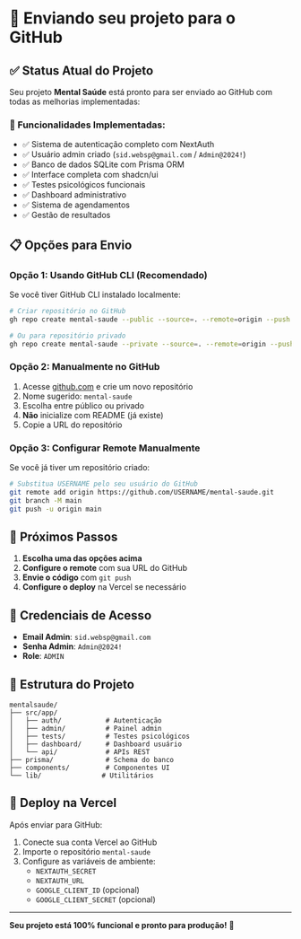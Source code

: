# 🚀 Enviando seu projeto para o GitHub

## ✅ Status Atual do Projeto

Seu projeto **Mental Saúde** está pronto para ser enviado ao GitHub com todas as melhorias implementadas:

### 🔧 Funcionalidades Implementadas:
- ✅ Sistema de autenticação completo com NextAuth
- ✅ Usuário admin criado (`sid.websp@gmail.com` / `Admin@2024!`)
- ✅ Banco de dados SQLite com Prisma ORM
- ✅ Interface completa com shadcn/ui
- ✅ Testes psicológicos funcionais
- ✅ Dashboard administrativo
- ✅ Sistema de agendamentos
- ✅ Gestão de resultados

## 📋 Opções para Envio

### Opção 1: Usando GitHub CLI (Recomendado)
Se você tiver GitHub CLI instalado localmente:

```bash
# Criar repositório no GitHub
gh repo create mental-saude --public --source=. --remote=origin --push

# Ou para repositório privado
gh repo create mental-saude --private --source=. --remote=origin --push
```

### Opção 2: Manualmente no GitHub
1. Acesse [github.com](https://github.com) e crie um novo repositório
2. Nome sugerido: `mental-saude`
3. Escolha entre público ou privado
4. **Não** inicialize com README (já existe)
5. Copie a URL do repositório

### Opção 3: Configurar Remote Manualmente
Se você já tiver um repositório criado:

```bash
# Substitua USERNAME pelo seu usuário do GitHub
git remote add origin https://github.com/USERNAME/mental-saude.git
git branch -M main
git push -u origin main
```

## 🎯 Próximos Passos

1. **Escolha uma das opções acima**
2. **Configure o remote** com sua URL do GitHub
3. **Envie o código** com `git push`
4. **Configure o deploy** na Vercel se necessário

## 🔐 Credenciais de Acesso

- **Email Admin**: `sid.websp@gmail.com`
- **Senha Admin**: `Admin@2024!`
- **Role**: `ADMIN`

## 📱 Estrutura do Projeto

```
mentalsaude/
├── src/app/
│   ├── auth/           # Autenticação
│   ├── admin/          # Painel admin
│   ├── tests/          # Testes psicológicos
│   ├── dashboard/      # Dashboard usuário
│   └── api/            # APIs REST
├── prisma/             # Schema do banco
├── components/         # Componentes UI
└── lib/               # Utilitários
```

## 🚀 Deploy na Vercel

Após enviar para GitHub:

1. Conecte sua conta Vercel ao GitHub
2. Importe o repositório `mental-saude`
3. Configure as variáveis de ambiente:
   - `NEXTAUTH_SECRET`
   - `NEXTAUTH_URL`
   - `GOOGLE_CLIENT_ID` (opcional)
   - `GOOGLE_CLIENT_SECRET` (opcional)

---

**Seu projeto está 100% funcional e pronto para produção!** 🎉